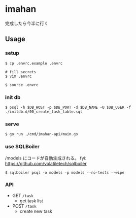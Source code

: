 # imahan

完成したら今半に行く

## Usage

### setup

```shellsession
$ cp .envrc.example .envrc
```

```shellsession
# fill secrets
$ vim .envrc
```

```shellsession
$ source .envrc
```

### init db

```shellsession
$ psql -h $DB_HOST -p $DB_PORT -d $DB_NAME -U $DB_USER -f ./initdb.d/00_create_task_table.sql
```

### serve

```shellsession
$ go run ./cmd/imahan-api/main.go
```

### use SQLBoiler

/models にコードが自動生成される。
fyi: https://github.com/volatiletech/sqlboiler

```shellsession
$ sqlboiler psql -o models -p models --no-tests --wipe
```

### API

- GET `/task`
  - get task list
- POST `/task`
  - create new task
